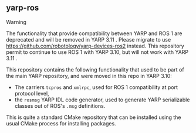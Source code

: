 ## yarp-ros

> [!WARNING]  
> The functionality that provide compatibility between YARP and ROS 1 are deprecated and will be removed in YARP 3.11 . Please migrate to use https://github.com/robotology/yarp-devices-ros2 instead.
> This repository permit to continue to use ROS 1 with YARP 3.10, but will not work with YARP 3.11 .

This repository contains the following functionality that used to be part of the main YARP repository, and were moved in this repo in YARP 3.10:
* The carriers `tcpros` and `xmlrpc`, used for ROS 1 compatibility at port protocol level,
* the `rosmsg` YARP IDL code generator, used to generate YARP serializable classes out of ROS's `.msg` definitions.

This is quite a standard CMake repository that can be installed using the usual CMake process for installing packages.
